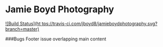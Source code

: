 # Jamie Boyd Photography

[![Build Status](ht
tps://travis-ci.com/jboyd8/jamieboydphotography.svg?branch=master)](https://travis-ci.com/jboyd8/jamieboydphotography)

###Bugs
Footer issue overlapping main content
